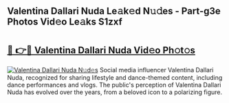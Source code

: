 ## Valentina Dallari Nuda Le𝚊k𝚎d N𝚞𝚍es - Part-g3e Photos Vid𝚎o Le𝚊ks S1zxf

# <h2><a href="http://fbfmm0.evod.top/?m=Valentina+Dallari+Nuda">🔗 👉🔴 Valentina Dallari Nuda Vid𝚎o Ph𝚘t𝚘s</a></h2>

[![Valentina Dallari Nuda N𝚞d𝚎s](https://i.imgur.com/8V9OHl7.gif)](http://fbfmm0.evod.top/?m=Valentina+Dallari+Nuda)
Social media influencer Valentina Dallari Nuda, recognized for sharing lifestyle and dance-themed content, including dance performances and vlogs. The public's perception of Valentina Dallari Nuda has evolved over the years, from a beloved icon to a polarizing figure. 

